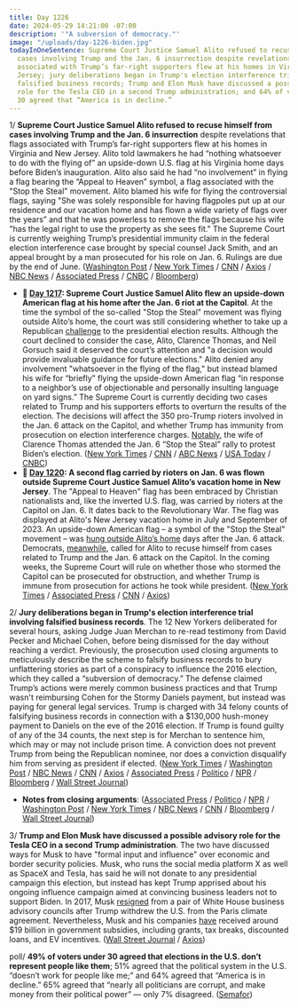 ```yaml
---
title: Day 1226
date: 2024-05-29 14:21:00 -07:00
description: '"A subversion of democracy."'
image: "/uploads/day-1226-biden.jpg"
todayInOneSentence: Supreme Court Justice Samuel Alito refused to recuse himself from
  cases involving Trump and the Jan. 6 insurrection despite revelations that flags
  associated with Trump’s far-right supporters flew at his homes in Virginia and New
  Jersey; jury deliberations began in Trump's election interference trial involving
  falsified business records; Trump and Elon Musk have discussed a possible advisory
  role for the Tesla CEO in a second Trump administration; and 64% of voters under
  30 agreed that “America is in decline.”
---
```


1/ **Supreme Court Justice Samuel Alito refused to recuse himself from cases involving Trump and the Jan. 6 insurrection** despite revelations that flags associated with Trump’s far-right supporters flew at his homes in Virginia and New Jersey. Alito told lawmakers he had “nothing whatsoever to do with the flying of” an upside-down U.S. flag at his Virginia home days before Biden’s inauguration. Alito also said he had “no involvement” in flying a flag bearing the “Appeal to Heaven” symbol, a flag associated with the "Stop the Steal" movement. Alito blamed his wife for flying the controversial flags, saying "She was solely responsible for having flagpoles put up at our residence and our vacation home and has flown a wide variety of flags over the years” and that he was powerless to remove the flags because his wife "has the legal right to use the property as she sees fit." The Supreme Court is currently weighing Trump’s presidential immunity claim in the federal election interference case brought by special counsel Jack Smith, and an appeal brought by a man prosecuted for his role on Jan. 6. Rulings are due by the end of June. ([Washington Post](https://www.washingtonpost.com/politics/2024/05/29/supreme-court-alito-recuse-flag-jan-6/) / [New York Times](https://www.nytimes.com/2024/05/29/us/alito-supreme-court-recusal-flag.html) / [CNN](https://www.cnn.com/2024/05/29/politics/alito-flag-controversy-response-supreme-court/index.html) / [Axios](https://www.axios.com/2024/05/29/samuel-alito-scotus-jan-6-flag-recusal) / [NBC News](https://www.nbcnews.com/politics/supreme-court/justice-alito-declines-step-trump-related-cases-flag-spat-rcna154540) / [Associated Press](https://apnews.com/article/alito-flag-supreme-court-roberts-justice-senate-e53c1d1fef7b81f9dc87fa31b1622c4c) / [CNBC](https://www.cnbc.com/2024/05/29/supreme-courts-alito-rejects-calls-to-recuse-from-trump-jan-6-cases.html) / [Bloomberg](https://www.bloomberg.com/news/articles/2024-05-29/justice-alito-says-he-won-t-recuse-from-trump-cases-over-flags?sref=MIBMEEoj))

* **📌 [Day 1217](https://whatthefuckjusthappenedtoday.com/2024/05/20/day-1217/#4-supreme-court-justice-samuel-alito): Supreme Court Justice Samuel Alito flew an upside-down American flag at his home after the Jan. 6 riot at the Capitol**. At the time the symbol of the so-called "Stop the Steal" movement was flying outside Alito’s home, the court was still considering whether to take up a Republican [challenge](https://whatthefuckjusthappenedtoday.com/2021/02/22/day-34/) to the presidential election results. Although the court declined to consider the case, Alito, Clarence Thomas, and Neil Gorsuch said it deserved the court’s attention and "a decision would provide invaluable guidance for future elections." Alito denied any involvement "whatsoever in the flying of the flag," but instead blamed his wife for “briefly” flying the upside-down American flag “in response to a neighbor’s use of objectionable and personally insulting language on yard signs.” The Supreme Court is currently deciding two cases related to Trump and his supporters efforts to overturn the results of the election. The decisions will affect the 350 pro-Trump rioters involved in the Jan. 6 attack on the Capitol, and whether Trump has immunity from prosecution on election interference charges. [Notably](https://whatthefuckjusthappenedtoday.com/2022/03/15/day-420/#5-the-wife-of-supreme-court-justice), the wife of Clarence Thomas attended the Jan. 6 “Stop the Steal” rally to protest Biden’s election. ([New York Times](https://www.nytimes.com/2024/05/16/us/justice-alito-upside-down-flag.html) / [CNN](https://www.cnn.com/2024/05/16/politics/alito-upside-down-american-flag-house/index.html) / [ABC News](https://abcnews.go.com/US/wireStory/justice-alitos-home-flew-flag-upside-after-trumps-110325659) / [USA Today](https://www.usatoday.com/story/news/politics/elections/2024/05/17/justice-alito-upside-down-flag-outside-house/73730575007/) / [CNBC](https://www.cnbc.com/2024/05/17/supreme-court-alito-trump-stop-the-steal-flag.html))
* **📌 [Day 1220](https://whatthefuckjusthappenedtoday.com/2024/05/23/day-1220/#2-a-second-flag-carried-by-rioters-o): A second flag carried by rioters on Jan. 6 was flown outside Supreme Court Justice Samuel Alito’s vacation home in New Jersey**. The "Appeal to Heaven" flag has been embraced by Christian nationalists and, like the inverted U.S. flag, was carried by rioters at the Capitol on Jan. 6. It dates back to the Revolutionary War. The flag was displayed at Alito's New Jersey vacation home in July and September of 2023. An upside-down American flag – a symbol of the "Stop the Steal" movement – was [hung outside Alito’s home](https://whatthefuckjusthappenedtoday.com/2024/05/20/day-1217/#5-supreme-court-justice-samuel-alito) days after the Jan. 6 attack. Democrats, [meanwhile](https://thehill.com/homenews/house/4681845-hakeem-jeffries-samuel-alito-supreme-court-jan-6-cases/), called for Alito to recuse himself from cases related to Trump and the Jan. 6 attack on the Capitol. In the coming weeks, the Supreme Court will rule on whether those who stormed the Capitol can be prosecuted for obstruction, and whether Trump is immune from prosecution for actions he took while president. ([New York Times](https://www.nytimes.com/2024/05/22/us/justice-alito-flag-appeal-to-heaven.html) / [Associated Press](https://apnews.com/article/supreme-court-flag-stop-steal-alito-trump-1842c40b833637c981c59c3f39bc4669) / [CNN](https://www.cnn.com/2024/05/22/politics/alito-flag-new-york-times/) / [Axios](https://www.axios.com/2024/05/23/justice-alito-flag-new-york-times))

2/ **Jury deliberations began in Trump's election interference trial involving falsified business records**. The 12 New Yorkers deliberated for several hours, asking Judge Juan Merchan to re-read testimony from David Pecker and Michael Cohen, before being dismissed for the day without reaching a verdict. Previously, the prosecution used closing arguments to meticulously describe the scheme to falsify business records to bury unflattering stories as part of a conspiracy to influence the 2016 election, which they called a “subversion of democracy.” The defense claimed Trump’s actions were merely common business practices and that Trump wasn't reimbursing Cohen for the Stormy Daniels payment, but instead was paying for general legal services. Trump is charged with 34 felony counts of falsifying business records in connection with a $130,000 hush-money payment to Daniels on the eve of the 2016 election. If Trump is found guilty of any of the 34 counts, the next step is for Merchan to sentence him, which may or may not include prison time. A conviction does not prevent Trump from being the Republican nominee, nor does a conviction disqualify him from serving as president if elected. ([New York Times](https://www.nytimes.com/live/2024/05/29/nyregion/trump-trial-hush-money) / [Washington Post](https://www.washingtonpost.com/politics/2024/05/29/trump-jury-instructions-deliberations/) / [NBC News](https://www.nbcnews.com/politics/donald-trump/live-blog/trump-trial-live-updates-hush-money-case-jury-deliberations-rcna154410) / [CNN](https://www.cnn.com/politics/live-news/trump-hush-money-trial-05-29-24/index.html?tab=Catch+Up) / [Axios](https://www.axios.com/2024/05/29/trump-hush-money-trial-jury-deliberations) / [Associated Press](https://apnews.com/live/trump-trial-jury-deliberations-updates) / [Politico](https://www.politico.com/live-updates/2024/05/29/trump-hush-money-criminal-trial/judge-gets-a-jury-note-00160470) / [NPR](https://www.npr.org/2024/05/29/nx-s1-4977350/trump-hush-money-trial-jury) / [Bloomberg](https://www.bloomberg.com/news/articles/2024-05-29/how-could-trump-hush-money-trial-end-verdict-is-in-jurors-hands-now?sref=MIBMEEoj) / [Wall Street Journal](https://www.wsj.com/us-news/law/jury-begins-deliberations-trump-hush-money-trial-e0c67013?mod=hp_lead_pos2))

* **Notes from closing arguments**: ([Associated Press](https://apnews.com/live/trump-trial-day-21-updates) / [Politico](https://www.politico.com/live-updates/2024/05/28/trump-hush-money-criminal-trial) / [NPR](https://www.npr.org/2024/05/28/g-s1-1193/trump-hush-money-trial) / [Washington Post](https://www.washingtonpost.com/politics/2024/05/28/trump-hush-money-trial-live-updates-closing-arguments/) / [New York Times](https://www.nytimes.com/live/2024/05/28/nyregion/trump-trial-closing-arguments) / [NBC News](https://www.nbcnews.com/politics/donald-trump/live-blog/trump-trial-live-updates-closing-statements-hush-money-case-rcna153996) / [CNN](https://www.cnn.com/politics/live-news/trump-hush-money-trial-05-28-24/index.html?tab=all) / [Bloomberg](https://www.bloomberg.com/news/live-blog/2024-05-28/donald-trump-closing-arguments-may-28?srnd=homepage-americas&sref=MIBMEEoj) / [Wall Street Journal](https://www.wsj.com/us-news/law/trump-hush-money-trial-closing-arguments-383a62e3?mod=hp_lead_pos3))

3/ **Trump and Elon Musk have discussed a possible advisory role for the Tesla CEO in a second Trump administration**. The two have discussed ways for Musk to have "formal input and influence" over economic and border security policies. Musk, who runs the social media platform X as well as SpaceX and Tesla, has said he will not donate to any presidential campaign this election, but instead has kept Trump apprised about his ongoing influence campaign aimed at convincing business leaders not to support Biden. In 2017, Musk [resigned](https://whatthefuckjusthappenedtoday.com/2017/05/31/Day-132/#2-elon-musk-threatens-to-leave-trump) from a pair of White House business advisory councils after Trump withdrew the U.S. from the Paris climate agreement. Nevertheless, Musk and his companies [have](https://tagvault.org/blog/elon-musk-subsidies/) received around $19 billion in government subsidies, including grants, tax breaks, discounted loans, and EV incentives. ([Wall Street Journal](https://www.wsj.com/politics/donald-trump-elon-musk-alliance-d1fe43e3) / [Axios](https://www.axios.com/2024/05/29/trump-elon-musk-adviser-president))

poll/ **49% of voters under 30 agreed that elections in the U.S. don’t represent people like them**; 51% agreed that the political system in the U.S. “doesn’t work for people like me;” and 64% agreed that “America is in decline.” 65% agreed that “nearly all politicians are corrupt, and make money from their political power” — only 7% disagreed. ([Semafor](https://www.semafor.com/article/05/28/2024/a-dying-empire-led-by-bad-people-poll-finds-young-voters-despairing-over-us-politics))
